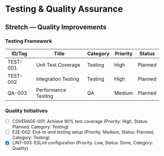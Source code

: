 # Testing & Quality Assurance

## Stretch — Quality Improvements

### Testing Framework

| ID/Tag | Title | Category | Priority | Status |
|---|---|---|---|---|
| TEST-001 | Unit Test Coverage | Testing | High | Planned |
| TEST-002 | Integration Testing | Testing | High | Planned |
| QA-003 | Performance Testing | QA | Medium | Planned |

### Quality Initiatives

- [ ] COVERAGE-001: Achieve 90% test coverage (Priority: High, Status: Planned, Category: Testing)
- [ ] E2E-002: End-to-end testing setup (Priority: Medium, Status: Planned, Category: Testing)
- [x] LINT-003: ESLint configuration (Priority: Low, Status: Done, Category: Quality)